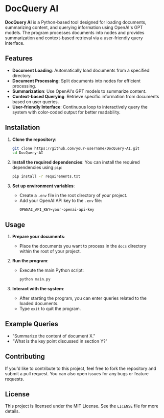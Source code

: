 
# DocQuery AI

**DocQuery AI** is a Python-based tool designed for loading documents, summarizing content, and querying information using OpenAI's GPT models. The program processes documents into nodes and provides summarization and context-based retrieval via a user-friendly query interface.

## Features

- **Document Loading**: Automatically load documents from a specified directory.
- **Document Processing**: Split documents into nodes for efficient processing.
- **Summarization**: Use OpenAI's GPT models to summarize content.
- **Context-based Querying**: Retrieve specific information from documents based on user queries.
- **User-friendly Interface**: Continuous loop to interactively query the system with color-coded output for better readability.

## Installation

1. **Clone the repository**:
   ```bash
   git clone https://github.com/your-username/DocQuery-AI.git
   cd DocQuery-AI
   ```

2. **Install the required dependencies**:
   You can install the required dependencies using `pip`:
   ```bash
   pip install -r requirements.txt
   ```

3. **Set up environment variables**:
   - Create a `.env` file in the root directory of your project.
   - Add your OpenAI API key to the `.env` file:
     ```plaintext
     OPENAI_API_KEY=your-openai-api-key
     ```

## Usage

1. **Prepare your documents**:
   - Place the documents you want to process in the `docs` directory within the root of your project.

2. **Run the program**:
   - Execute the main Python script:
     ```bash
     python main.py
     ```

3. **Interact with the system**:
   - After starting the program, you can enter queries related to the loaded documents.
   - Type `exit` to quit the program.

## Example Queries

- "Summarize the content of document X."
- "What is the key point discussed in section Y?"

## Contributing

If you'd like to contribute to this project, feel free to fork the repository and submit a pull request. You can also open issues for any bugs or feature requests.

## License

This project is licensed under the MIT License. See the `LICENSE` file for more details.
